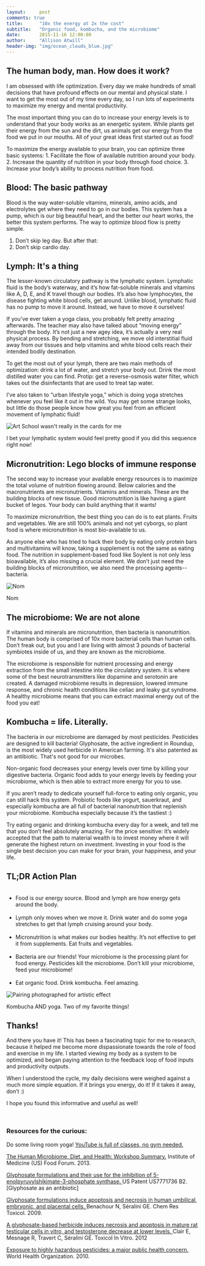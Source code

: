 ```yaml
---
layout:     post
comments: true
title:      "10x the energy at 2x the cost"
subtitle:   "Organic food, kombucha, and the microbiome"
date:       2015-11-16 12:00:00
author:     "Allison Atwill"
header-img: "img/ocean_clouds_blue.jpg"
---
```


<h2 class="section heading">The human body, man. How does it work? </h2>

<p>I am obsessed with life optimization.  Every day we make hundreds of small decisions that have profound effects on our mental and physical state.  I want to get the most out of my time every day, so I run lots of experiments to maximize my energy and mental productivity. </p>

<p>The most important thing you can do to increase your energy levels is to understand that your body works as an energetic system. While plants get their energy from the sun and the dirt, us animals get our energy from the food we put in our mouths.  All of your great ideas first started out as food!</p>

<p>To maximize the energy available to your brain, you can optimize three basic systems: 1. Facilitate the flow of available nutrition around your body. 2. Increase the quantity of nutrition in your body through food choice. 3. Increase your body’s ability to process nutrition from food. </p>


<h2 class="section heading">Blood: The basic pathway </h2>

<p>Blood is the way water-soluble vitamins, minerals, amino acids, and electrolytes get where they need to go in our bodies.  This system has a pump, which is our big beautiful heart, and the better our heart works, the better this system performs.  The way to optimize blood flow is pretty simple. </p>

<ol>
	<li>Don’t skip leg day.  But after that: </li>
	<li>Don’t skip cardio day. </li>
</ol>

<h2 class="section heading">Lymph: It's a thing </h2>

<p>The lesser-known circulatory pathway is the lymphatic system. Lymphatic fluid is the body’s waterway, and it’s how fat-soluble minerals and vitamins like A, D, E, and K travel though our bodies. It’s also how lymphocytes, the disease fighting white blood cells, get around.  Unlike blood, lymphatic fluid has no pump to move it around.  Instead, we have to move it ourselves!</p>

<p>If you’ve ever taken a yoga class, you probably felt pretty amazing afterwards.  The teacher may also have talked about “moving energy” through the body.  It’s not just a new agey idea, it’s actually a very real physical process.  By bending and stretching, we move old interstitial fluid away from our tissues and help vitamins and white blood cells reach their intended bodily destination.  </p>

<p>To get the most out of your lymph, there are two main methods of optimization: drink a lot of water, and stretch your body out.   Drink the most distilled water you can find.  Protip: get a reverse-osmosis water filter, which takes out the disinfectants that are used to treat tap water.  </p>

<p> I’ve also taken to “urban lifestyle yoga,” which is doing yoga stretches whenever you feel like it out in the wild.  You may get some strange looks, but little do those people know how great you feel from an efficient movement of lymphatic fluid! </p>

<img src="{{ site.baseurl }}/img/yoga-sequence.jpg" alt="Art School wasn't really in the cards for me">

<span class="caption text-muted">I bet your lymphatic system would feel pretty good if you did this sequence right now!</span>

<h2 class="section heading">Micronutrition: Lego blocks of immune response </h2>

<p>The second way to increase your available energy resources is to maximize the total volume of nutrition flowing around.  Below calories and the macronutrients are micronutrients. Vitamins and minerals. These are the building blocks of new tissue.  Good micronutrition is like having a giant bucket of legos. Your body can build anything that it wants! </p>

<p>To maximize micronutrition, the best thing you can do is to eat plants. Fruits and vegetables. We are still 100% animals and not yet cyborgs, so plant food is where micronutrition is most bio-available to us.  </p>

<p>As anyone else who has tried to hack their body by eating only protein bars and multivitamins will know, taking a supplement is not the same as eating food.  The nutrition in supplement-based food like Soylent is not only less bioavailable, it’s also missing a crucial element.  We don’t just need the building blocks of micronutrition, we also need the processing agents--bacteria. </p>

<img src="{{ site.baseurl }}/img/farmers-market.jpg" alt="Nom">

<span class="caption text-muted">Nom</span>

<h2 class="section heading">The microbiome: We are not alone </h2>

<p>If vitamins and minerals are micronutrition, then bacteria is nanonutrition.  The human body is comprised of 10x more bacterial cells than human cells.  Don’t freak out, but you and I are living with almost 3 pounds of bacterial symbiotes inside of us, and they are known as the microbiome.</p>

<p>The microbiome is responsible for nutrient processing and energy extraction from the small intestine into the circulatory system.  It is where some of the best neurotransmitters like dopamine and serotonin are created. A damaged microbiome results in depression, lowered immune response, and chronic health conditions like celiac and leaky gut syndrome.  A healthy microbiome means that you can extract maximal energy out of the food you eat! </p>

<h2 class="section heading">Kombucha = life. Literally. </h2>

<p>The bacteria in our microbiome are damaged by most pesticides.  Pesticides are designed to kill bacteria!   Glyphosate, the active ingredient in Roundup, is the most widely used herbicide in American farming. It's also patented as an antibiotic. That's not good for our  microbes. </p>

<p>Non-organic food decreases your energy levels over time by killing your digestive bacteria. Organic food adds to your energy levels by feeding your microbiome, which is then able to extract more energy for you to use. </p>

<p>If you aren’t ready to dedicate yourself full-force to eating only organic, you can still hack this system.  Probiotic foods like yogurt, sauerkraut, and especially kombucha are all full of bacterial nanonutrition that replenish your microbiome.  Kombucha especially because it’s the tastiest :) </p>

<p>Try eating organic and drinking kombucha every day for a week, and tell me that you don’t feel absolutely amazing. For the price sensitive: It’s widely accepted that the path to material wealth is to invest money where it will generate the highest return on investment.  Investing in your food is the single best decision you can make for your brain, your happiness,  and your life. </p>

<h2 class="section heading">TL;DR Action Plan </h2>

<ul>
<br>
<li>Food is our energy source. Blood and lymph are how energy gets around the body.</li> <br>
<li>Lymph only moves when we move it.  Drink water and do some yoga stretches to get that lymph cruising around your body.</li><br>
<li>Micronutrition is what makes our bodies healthy.  It’s not effective to get it from supplements. Eat fruits and vegetables.</li><br>
<li>Bacteria are our friends!  Your microbiome is the processing plant for food energy. Pesticides kill the microbiome. Don’t kill your microbiome, feed your microbiome!</li><br>
<li>Eat organic food. Drink kombucha. Feel amazing.</li>

</ul>

<img src="{{ site.baseurl }}/img/kombucha-bow.jpg" alt="Pairing photographed for artistic effect">

<span class="caption text-muted">Kombucha AND yoga. Two of my favorite things!</span>

<h2 class="section heading">Thanks! </h2>

<p>And there you have it!  This has been a fascinating topic for me to research, because it helped me become more dispassionate towards the role of food and exercise in my life.  I started viewing my body as a system to be optimized, and began paying attention to the feedback loop of food inputs and productivity outputs.  </p>

<p>When I understood the cycle, my daily decisions were weighed against a much more simple equation.  If it brings you energy, do it!  If it takes it away, don’t :) </p>
<p> I hope you found this informative and useful as well! </p>

<br> 

<h3 class="section heading"> Resources for the curious: </h3>

<p>Do some living room yoga!  <a href="https://www.youtube.com/watch?v=Is8tMCpv4F8">YouTube is full of classes, no gym needed.</a> 
</p>

<p><a href="http://www.ncbi.nlm.nih.gov/books/NBK154098">The Human Microbiome, Diet, and Health: Workshop Summary.</a> Institute of Medicine (US) Food Forum. 2013. </p>

<p>  <a href="http://www.google.com/patents/US7771736"> Glyphosate formulations and their use for the inhibition of 5-enolpyruvylshikimate-3-phosphate synthase. </a> US Patent US7771736 B2. [Glyphosate as an antibiotic]</p>

<p> <a href="http://www.ncbi.nlm.nih.gov/pubmed/19105591">Glyphosate formulations induce apoptosis and necrosis in human umbilical, embryonic, and placental cells. </a>Benachour N, Séralini GE. Chem Res Toxicol. 2009. </p>

<p><a href="http://www.ncbi.nlm.nih.gov/pubmed/22200534"> A glyphosate-based herbicide induces necrosis and apoptosis in mature rat testicular cells in vitro, and testosterone decrease at lower levels.  </a> Clair E, Mesnage R, Travert C, Séralini GÉ. Toxicol In Vitro. 2012</p>

<p> <a href="http://www.who.int/ipcs/features/hazardous_pesticides.pdf">Exposure to highly hazardous pesticides: a major public health concern.</a> World Health Organization. 2010. </p>





